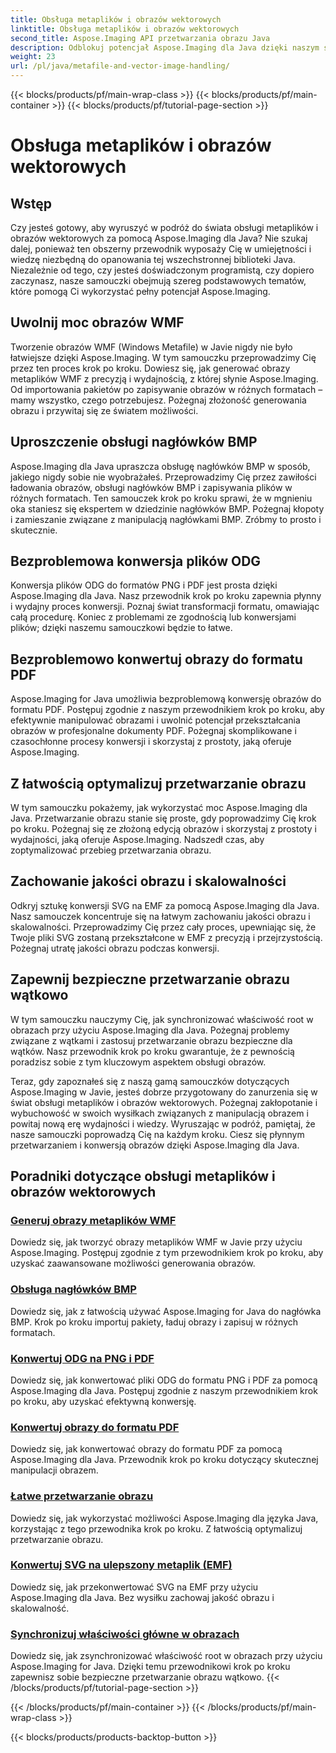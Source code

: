 ```yaml
---
title: Obsługa metaplików i obrazów wektorowych
linktitle: Obsługa metaplików i obrazów wektorowych
second_title: Aspose.Imaging API przetwarzania obrazu Java
description: Odblokuj potencjał Aspose.Imaging dla Java dzięki naszym samouczkom krok po kroku. Z łatwością twórz obrazy metaplików WMF, obsługuj nagłówki BMP i nie tylko.
weight: 23
url: /pl/java/metafile-and-vector-image-handling/
---
```


{{< blocks/products/pf/main-wrap-class >}}
{{< blocks/products/pf/main-container >}}
{{< blocks/products/pf/tutorial-page-section >}}

# Obsługa metaplików i obrazów wektorowych

## Wstęp

Czy jesteś gotowy, aby wyruszyć w podróż do świata obsługi metaplików i obrazów wektorowych za pomocą Aspose.Imaging dla Java? Nie szukaj dalej, ponieważ ten obszerny przewodnik wyposaży Cię w umiejętności i wiedzę niezbędną do opanowania tej wszechstronnej biblioteki Java. Niezależnie od tego, czy jesteś doświadczonym programistą, czy dopiero zaczynasz, nasze samouczki obejmują szereg podstawowych tematów, które pomogą Ci wykorzystać pełny potencjał Aspose.Imaging.

## Uwolnij moc obrazów WMF

Tworzenie obrazów WMF (Windows Metafile) w Javie nigdy nie było łatwiejsze dzięki Aspose.Imaging. W tym samouczku przeprowadzimy Cię przez ten proces krok po kroku. Dowiesz się, jak generować obrazy metaplików WMF z precyzją i wydajnością, z której słynie Aspose.Imaging. Od importowania pakietów po zapisywanie obrazów w różnych formatach – mamy wszystko, czego potrzebujesz. Pożegnaj złożoność generowania obrazu i przywitaj się ze światem możliwości.

## Uproszczenie obsługi nagłówków BMP

Aspose.Imaging dla Java upraszcza obsługę nagłówków BMP w sposób, jakiego nigdy sobie nie wyobrażałeś. Przeprowadzimy Cię przez zawiłości ładowania obrazów, obsługi nagłówków BMP i zapisywania plików w różnych formatach. Ten samouczek krok po kroku sprawi, że w mgnieniu oka staniesz się ekspertem w dziedzinie nagłówków BMP. Pożegnaj kłopoty i zamieszanie związane z manipulacją nagłówkami BMP. Zróbmy to prosto i skutecznie.

## Bezproblemowa konwersja plików ODG

Konwersja plików ODG do formatów PNG i PDF jest prosta dzięki Aspose.Imaging dla Java. Nasz przewodnik krok po kroku zapewnia płynny i wydajny proces konwersji. Poznaj świat transformacji formatu, omawiając całą procedurę. Koniec z problemami ze zgodnością lub konwersjami plików; dzięki naszemu samouczkowi będzie to łatwe.

## Bezproblemowo konwertuj obrazy do formatu PDF

Aspose.Imaging for Java umożliwia bezproblemową konwersję obrazów do formatu PDF. Postępuj zgodnie z naszym przewodnikiem krok po kroku, aby efektywnie manipulować obrazami i uwolnić potencjał przekształcania obrazów w profesjonalne dokumenty PDF. Pożegnaj skomplikowane i czasochłonne procesy konwersji i skorzystaj z prostoty, jaką oferuje Aspose.Imaging.

## Z łatwością optymalizuj przetwarzanie obrazu

W tym samouczku pokażemy, jak wykorzystać moc Aspose.Imaging dla Java. Przetwarzanie obrazu stanie się proste, gdy poprowadzimy Cię krok po kroku. Pożegnaj się ze złożoną edycją obrazów i skorzystaj z prostoty i wydajności, jaką oferuje Aspose.Imaging. Nadszedł czas, aby zoptymalizować przebieg przetwarzania obrazu.

## Zachowanie jakości obrazu i skalowalności

Odkryj sztukę konwersji SVG na EMF za pomocą Aspose.Imaging dla Java. Nasz samouczek koncentruje się na łatwym zachowaniu jakości obrazu i skalowalności. Przeprowadzimy Cię przez cały proces, upewniając się, że Twoje pliki SVG zostaną przekształcone w EMF z precyzją i przejrzystością. Pożegnaj utratę jakości obrazu podczas konwersji.

## Zapewnij bezpieczne przetwarzanie obrazu wątkowo

W tym samouczku nauczymy Cię, jak synchronizować właściwość root w obrazach przy użyciu Aspose.Imaging dla Java. Pożegnaj problemy związane z wątkami i zastosuj przetwarzanie obrazu bezpieczne dla wątków. Nasz przewodnik krok po kroku gwarantuje, że z pewnością poradzisz sobie z tym kluczowym aspektem obsługi obrazów.

Teraz, gdy zapoznałeś się z naszą gamą samouczków dotyczących Aspose.Imaging w Javie, jesteś dobrze przygotowany do zanurzenia się w świat obsługi metaplików i obrazów wektorowych. Pożegnaj zakłopotanie i wybuchowość w swoich wysiłkach związanych z manipulacją obrazem i powitaj nową erę wydajności i wiedzy. Wyruszając w podróż, pamiętaj, że nasze samouczki poprowadzą Cię na każdym kroku. Ciesz się płynnym przetwarzaniem i konwersją obrazów dzięki Aspose.Imaging dla Java.
## Poradniki dotyczące obsługi metaplików i obrazów wektorowych
### [Generuj obrazy metaplików WMF](./generate-wmf-metafile-images/)
Dowiedz się, jak tworzyć obrazy metaplików WMF w Javie przy użyciu Aspose.Imaging. Postępuj zgodnie z tym przewodnikiem krok po kroku, aby uzyskać zaawansowane możliwości generowania obrazów.
### [Obsługa nagłówków BMP](./bmp-header-support/)
Dowiedz się, jak z łatwością używać Aspose.Imaging for Java do nagłówka BMP. Krok po kroku importuj pakiety, ładuj obrazy i zapisuj w różnych formatach.
### [Konwertuj ODG na PNG i PDF](./odg-file-format-support/)
Dowiedz się, jak konwertować pliki ODG do formatu PNG i PDF za pomocą Aspose.Imaging dla Java. Postępuj zgodnie z naszym przewodnikiem krok po kroku, aby uzyskać efektywną konwersję.
### [Konwertuj obrazy do formatu PDF](./pdf-dpi-settings-configuration/)
Dowiedz się, jak konwertować obrazy do formatu PDF za pomocą Aspose.Imaging dla Java. Przewodnik krok po kroku dotyczący skutecznej manipulacji obrazem.
### [Łatwe przetwarzanie obrazu](./otg-file-format-support/)
Dowiedz się, jak wykorzystać możliwości Aspose.Imaging dla języka Java, korzystając z tego przewodnika krok po kroku. Z łatwością optymalizuj przetwarzanie obrazu.
### [Konwertuj SVG na ulepszony metaplik (EMF)](./convert-svg-to-enhanced-metafile/)
Dowiedz się, jak przekonwertować SVG na EMF przy użyciu Aspose.Imaging dla Java. Bez wysiłku zachowaj jakość obrazu i skalowalność.
### [Synchronizuj właściwości główne w obrazach](./synchronize-root-property-in-images/)
Dowiedz się, jak zsynchronizować właściwość root w obrazach przy użyciu Aspose.Imaging for Java. Dzięki temu przewodnikowi krok po kroku zapewnisz sobie bezpieczne przetwarzanie obrazu wątkowo.
{{< /blocks/products/pf/tutorial-page-section >}}

{{< /blocks/products/pf/main-container >}}
{{< /blocks/products/pf/main-wrap-class >}}

{{< blocks/products/products-backtop-button >}}
